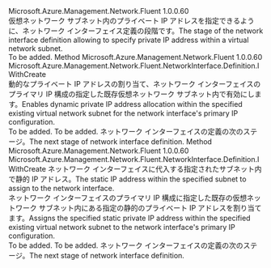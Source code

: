 <Type Name="IWithPrimaryPrivateIP" FullName="Microsoft.Azure.Management.Network.Fluent.NetworkInterface.Definition.IWithPrimaryPrivateIP">
  <TypeSignature Language="C#" Value="public interface IWithPrimaryPrivateIP" />
  <TypeSignature Language="ILAsm" Value=".class public interface auto ansi abstract IWithPrimaryPrivateIP" />
  <TypeSignature Language="DocId" Value="T:Microsoft.Azure.Management.Network.Fluent.NetworkInterface.Definition.IWithPrimaryPrivateIP" />
  <TypeSignature Language="VB.NET" Value="Public Interface IWithPrimaryPrivateIP" />
  <TypeSignature Language="F#" Value="type IWithPrimaryPrivateIP = interface" />
  <AssemblyInfo>
    <AssemblyName>Microsoft.Azure.Management.Network.Fluent</AssemblyName>
    <AssemblyVersion>1.0.0.60</AssemblyVersion>
  </AssemblyInfo>
  <Interfaces />
  <Docs>
    <summary>
            <span data-ttu-id="46c42-101">仮想ネットワーク サブネット内のプライベート IP アドレスを指定できるように、ネットワーク インターフェイス定義の段階です。</span><span class="sxs-lookup"><span data-stu-id="46c42-101">The stage of the network interface definition allowing to specify private IP address within a virtual network subnet.</span></span>
            </summary>
    <remarks>To be added.</remarks>
  </Docs>
  <Members>
    <Member MemberName="WithPrimaryPrivateIPAddressDynamic">
      <MemberSignature Language="C#" Value="public Microsoft.Azure.Management.Network.Fluent.NetworkInterface.Definition.IWithCreate WithPrimaryPrivateIPAddressDynamic ();" />
      <MemberSignature Language="ILAsm" Value=".method public hidebysig newslot virtual instance class Microsoft.Azure.Management.Network.Fluent.NetworkInterface.Definition.IWithCreate WithPrimaryPrivateIPAddressDynamic() cil managed" />
      <MemberSignature Language="DocId" Value="M:Microsoft.Azure.Management.Network.Fluent.NetworkInterface.Definition.IWithPrimaryPrivateIP.WithPrimaryPrivateIPAddressDynamic" />
      <MemberSignature Language="VB.NET" Value="Public Function WithPrimaryPrivateIPAddressDynamic () As IWithCreate" />
      <MemberSignature Language="F#" Value="abstract member WithPrimaryPrivateIPAddressDynamic : unit -&gt; Microsoft.Azure.Management.Network.Fluent.NetworkInterface.Definition.IWithCreate" Usage="iWithPrimaryPrivateIP.WithPrimaryPrivateIPAddressDynamic " />
      <MemberType>Method</MemberType>
      <AssemblyInfo>
        <AssemblyName>Microsoft.Azure.Management.Network.Fluent</AssemblyName>
        <AssemblyVersion>1.0.0.60</AssemblyVersion>
      </AssemblyInfo>
      <ReturnValue>
        <ReturnType>Microsoft.Azure.Management.Network.Fluent.NetworkInterface.Definition.IWithCreate</ReturnType>
      </ReturnValue>
      <Parameters />
      <Docs>
        <summary>
            <span data-ttu-id="46c42-102">動的なプライベート IP アドレスの割り当て、ネットワーク インターフェイスのプライマリ IP 構成の指定した既存仮想ネットワーク サブネット内で有効にします。</span><span class="sxs-lookup"><span data-stu-id="46c42-102">Enables dynamic private IP address allocation within the specified existing virtual network subnet for the network interface's primary IP configuration.</span></span>
            </summary>
        <returns>To be added.</returns>
        <remarks>To be added.</remarks>
        <return><span data-ttu-id="46c42-103">ネットワーク インターフェイスの定義の次のステージ。</span><span class="sxs-lookup"><span data-stu-id="46c42-103">The next stage of network interface definition.</span></span></return>
      </Docs>
    </Member>
    <Member MemberName="WithPrimaryPrivateIPAddressStatic">
      <MemberSignature Language="C#" Value="public Microsoft.Azure.Management.Network.Fluent.NetworkInterface.Definition.IWithCreate WithPrimaryPrivateIPAddressStatic (string staticPrivateIPAddress);" />
      <MemberSignature Language="ILAsm" Value=".method public hidebysig newslot virtual instance class Microsoft.Azure.Management.Network.Fluent.NetworkInterface.Definition.IWithCreate WithPrimaryPrivateIPAddressStatic(string staticPrivateIPAddress) cil managed" />
      <MemberSignature Language="DocId" Value="M:Microsoft.Azure.Management.Network.Fluent.NetworkInterface.Definition.IWithPrimaryPrivateIP.WithPrimaryPrivateIPAddressStatic(System.String)" />
      <MemberSignature Language="VB.NET" Value="Public Function WithPrimaryPrivateIPAddressStatic (staticPrivateIPAddress As String) As IWithCreate" />
      <MemberSignature Language="F#" Value="abstract member WithPrimaryPrivateIPAddressStatic : string -&gt; Microsoft.Azure.Management.Network.Fluent.NetworkInterface.Definition.IWithCreate" Usage="iWithPrimaryPrivateIP.WithPrimaryPrivateIPAddressStatic staticPrivateIPAddress" />
      <MemberType>Method</MemberType>
      <AssemblyInfo>
        <AssemblyName>Microsoft.Azure.Management.Network.Fluent</AssemblyName>
        <AssemblyVersion>1.0.0.60</AssemblyVersion>
      </AssemblyInfo>
      <ReturnValue>
        <ReturnType>Microsoft.Azure.Management.Network.Fluent.NetworkInterface.Definition.IWithCreate</ReturnType>
      </ReturnValue>
      <Parameters>
        <Parameter Name="staticPrivateIPAddress" Type="System.String" />
      </Parameters>
      <Docs>
        <param name="staticPrivateIPAddress">
            <span data-ttu-id="46c42-104">ネットワーク インターフェイスに代入する指定されたサブネット内で静的 IP アドレス。</span><span class="sxs-lookup"><span data-stu-id="46c42-104">The static IP address within the specified subnet to assign to the network interface.</span></span>
            </param>
        <summary>
            <span data-ttu-id="46c42-105">ネットワーク インターフェイスのプライマリ IP 構成に指定した既存の仮想ネットワーク サブネット内にある指定の静的のプライベート IP アドレスを割り当てます。</span><span class="sxs-lookup"><span data-stu-id="46c42-105">Assigns the specified static private IP address within the specified existing virtual network subnet to the network interface's primary IP configuration.</span></span>
            </summary>
        <returns>To be added.</returns>
        <remarks>To be added.</remarks>
        <return><span data-ttu-id="46c42-106">ネットワーク インターフェイスの定義の次のステージ。</span><span class="sxs-lookup"><span data-stu-id="46c42-106">The next stage of network interface definition.</span></span></return>
      </Docs>
    </Member>
  </Members>
</Type>